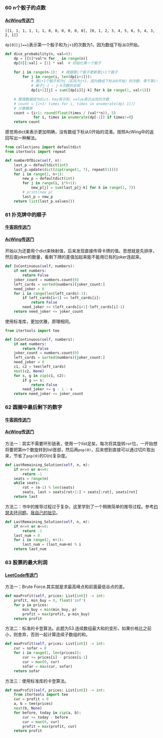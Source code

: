 ### 60 n个骰子的点数

#### [AcWing传送门](https://www.acwing.com/problem/content/76/)

```
[[1, 1, 1, 1, 1, 1, 0, 0, 0, 0, 0, 0], [0, 1, 2, 3, 4, 5, 6, 5, 4, 3, 2, 1]]
```

`dp[0][j]==1`表示第一个骰子和为`j+1`的次数为1，因为数组下标从0开始。

```python
def dice_probability(n, val=6):
    dp = [[0]*val*n for _ in range(n)]
    dp[0][:val] = [1] * val  # 初始化第一个骰子
    
    for i in range(n-1):  # 根据第i个骰子更新第i+1个骰子
        for j in range(i, len(dp[i+1])):
            # 第i+1个骰子和为j（实际为j+1，因为数组下标从0开始）的次数，等于第i个
            # 骰子j-1 ~ j-6次数的总和
            dp[i+1][j] = sum([dp[i][j-k] for k in range(1, val+1)])
            
    # 整理数据成为dict，key表示和，value表示出现的次数
    # count = {i+1: times for i, times in enumerate(dp[-1])}
    # 计算概率
    count = {i+1: round(float(times / (val**n)), 5)
             for i, times in enumerate(dp[-1]) if times!=0}
    return count
```

感觉用dict来表示更加明确，没有数组下标从0开始的混淆。按照AcWing中的返回写出一种解法。

```python
from collections import defaultdict
from itertools import repeat

def numberOfDice(self, n):
    last_p = defaultdict(int)
    last_p.update(dict(zip(range(1, 7), repeat(1))))
    for i in range(2, n+1):
        new_p = defaultdict(int)
        for j in range(i, i*6+1):
            new_p[j] = sum(last_p[j-k] for k in range(1, 7))
        # print(new_p)
        last_p = new_p
    return list(last_p.values())
```

### 61 扑克牌中的顺子

#### [牛客网传送门](https://www.nowcoder.com/practice/762836f4d43d43ca9deb273b3de8e1f4?tpId=13&tqId=11198&tPage=3&rp=1&ru=%2Fta%2Fcoding-interviews&qru=%2Fta%2Fcoding-interviews%2Fquestion-ranking)
#### [AcWing传送门](https://www.acwing.com/problem/content/77/)

开始以为还要用个dict来映射值，后来发现直接传得卡牌的值。思想就是先排序，然后查joker的数量，看剩下牌的差值加起来能不能用已有的joker连起来。

```python
def IsContinuous(self, numbers):
    if not numbers:
        return False
    joker_count = numbers.count(0)
    left_cards = sorted(numbers)[joker_count:]
    need_joker = 0
    for i in range(len(left_cards)-1):
        if left_cards[i+1] == left_cards[i]:
            return False
        need_joker += (left_cards[i+1]-left_cards[i]-1)
    return need_joker <= joker_count
```

使用标准库，更加优雅，原理相同。

```python
from itertools import tee

def IsContinuous(self, numbers):
    if not numbers:
        return False
    joker_count = numbers.count(0)
    left_cards = sorted(numbers)[joker_count:]
    need_joker = 0
    c1, c2 = tee(left_cards)
    next(c2, None)
    for s, g in zip(c1, c2):
        if g == s:
            return False
        need_joker += g - 1 - s
    return need_joker <= joker_count
```



### 62 圆圈中最后剩下的数字

#### [牛客网传送门](https://www.nowcoder.com/practice/f78a359491e64a50bce2d89cff857eb6?tpId=13&tqId=11199&tPage=3&rp=1&ru=%2Fta%2Fcoding-interviews&qru=%2Fta%2Fcoding-interviews%2Fquestion-ranking)
#### [AcWing传送门](https://www.acwing.com/problem/content/78/)

方法一：其实不需要环形链表，使用一个list足矣，每次将其旋转`rot`位，一开始想将要把第m个数旋转到list首部，然后再`pop(0)`，后来想到直接可以通过切片取出来，节省了`pop(0)`的O(n)复杂度。

```python
def LastRemaining_Solution(self, n, m):
    if n<=0 or m<=0:
        return -1
    seats = range(n)
    while seats:
        rot = (m-1) % len(seats)
        seats, last = seats[rot+1:] + seats[:rot], seats[rot]
    return last
```

方法二：书中的推导过程过于复杂，这里学到了一个稍微简单的推导过程。参考[约瑟夫环问题](https://blog.oldj.net/2010/05/27/joseph-ring/)。[我自己的拙见](https://darktiantian.github.io/%E7%BA%A6%E7%91%9F%E5%A4%AB%E7%8E%AF%E9%97%AE%E9%A2%98%EF%BC%88Josephus-problem%EF%BC%89/)。

```python
def LastRemaining_Solution(self, n, m):
    if n<=0 or m<=0:
        return -1
    last_num = 0
    for i in range(2, n+1):
        last_num = (last_num+m) % i
    return last_num
```

### 63 股票的最大利润

#### [LeetCode传送门](https://leetcode.com/problems/best-time-to-buy-and-sell-stock/description/)

方法一：Brute Force.其实就是求最高峰点和前面最低谷点的差。

```python
def maxProfit(self, prices: List[int]) -> int:
    profit, min_buy = 0, float('inf')
    for p in prices:
        min_buy = min(min_buy, p)
        profit = max(profit, p-min_buy)
    return profit
```

方法二：标准的卡登算法。此题为53.连续数组最大和的变形，如果价格比之前小，则舍弃，否则一起计算连续子数组的和。

```python
def maxProfit(self, prices: List[int]) -> int:
    cur = sofar = 0
    for i in range(1, len(prices)):
        cur += prices[i] - prices[i-1]
        cur = max(0, cur)
        sofar = max(cur, sofar)
    return sofar
```

方法三：使用标准库的卡登算法。

```python
def maxProfit(self, prices: List[int]) -> int:
    from itertools import tee
    cur = profit = 0
    a, b = tee(prices)
    next(b, None)
    for before, today in zip(a, b):
        cur += today - before
        cur = max(0, cur)
        profit = max(profit, cur)
    return profit
```

